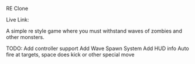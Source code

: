 RE Clone

Live Link:

A simple re style game where you must withstand waves of zombies and other monsters.

TODO:
Add controller support
Add Wave Spawn System
Add HUD info
Auto fire at targets, space does kick or other special move